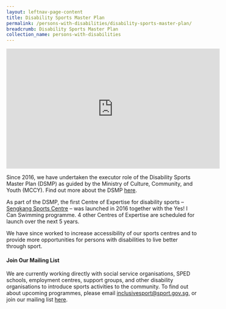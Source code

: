 ```yaml
---
layout: leftnav-page-content
title: Disability Sports Master Plan
permalink: /persons-with-disabilities/disability-sports-master-plan/
breadcrumb: Disability Sports Master Plan
collection_name: persons-with-disabilities
---
```


<div class="bp-youtube">
     <iframe width="560" height="315" src="https://www.youtube.com/embed/zwgaQqLy_2c" frameborder="0" allow="accelerometer; autoplay; encrypted-media; gyroscope; picture-in-picture" allowfullscreen></iframe>
</div>

Since 2016, we have undertaken the executor role of the Disability Sports Master Plan (DSMP) as guided by the Ministry of Culture, Community, and Youth (MCCY). Find out more about the DSMP [here](https://www.mccy.gov.sg/Topics/Sports/Articles/DSMP.aspx).

As part of the DSMP, the first Centre of Expertise for disability sports – [Sengkang Sports Centre](https://www.myactivesg.com/facilities/sengkang-sports-centre) – was launched in 2016 together with the Yes! I Can Swimming programme. 4 other Centres of Expertise are scheduled for launch over the next 5 years.

We have since worked to increase accessibility of our sports centres and to provide more opportunities for persons with disabilities to live better through sport.

#### Join Our Mailing List

We are currently working directly with social service organisations, SPED schools, employment centres, support groups, and other disability organisations to introduce sports activities to the community. To find out about upcoming programmes, please email <inclusivesport@sport.gov.sg>, or join our mailing list [here](http://www.bit.ly/inclusivesportsg).
